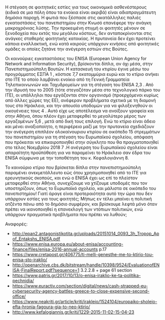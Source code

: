 H στέγαση σε φοιτητικές εστίες για τους οικονομικά ασθενέστερους (ειδικά σε μια πόλη όπου τα ενοίκια είναι ακριβά) είναι αδιαπραγμάτευτη δημόσια παροχή. Η φωτιά που ξέσπασε στις ακατάλληλες παλιές εγκαταστάσεις του πανεπιστημίου στην Κνωσό επανέφερε την ανάγκη μακροχρόνιας λύσης. Την προκειμένη στιγμή οι φοιτητές μένουν σε ξενοδοχεία που εκτός του μεγάλου κόστους, δεν ανταποκρίνονται στις ανάγκες σταθερής φοιτητικής κατοικίας. Η πρυτανεία δεν έχει προτείνει κάποια εναλλακτική, ενώ κατά καιρούς υπάρχουν κινήσεις από φοιτητικές ομάδες οι οποίες ζητάνε την ανέγερση εστιών στις Bούτες.

Οι καινούριες εγκαταστάσεις του ENISA (European Union Agency for Network and Information Security), βρίσκονται δίπλα, αν όχι μέσα, στην Πανεπιστημιούπολη Βουτών. Η κατασκευή του κτιρίου έγινε μέσω του προγράμματος ΕΣΠΑ 1 , κόστισε 7,7 εκατομμύρια ευρώ και το κτίριο ανήκει στο ΙΤΕ το οποίο λαμβάνει ενοίκιο από τη Γενική Γραμματεία Τηλεπικοινωνιών και Ταχυδρομείων για τη στέγαση του ENISA 2,3 . Από την ίδρυσή του το 2005 (τότε στεγαζόταν μέσα στο τεχνολογικό πάρκο του ΙΤΕ), οι υπάλληλοι που εργάζονται στον οργανισμό (προερχόμενοι κυρίως από άλλες χώρες της ΕΕ), ανέφεραν προβλήματα σχετικά με τη διαμονή τους στο Ηράκλειο, και την απουσία υποδομών για να φιλοξενηθούν οι οικογένειες τους 4 . Αυτό είχε ως αποτέλεσμα να ανοίξουν γραφεία και στην Αθήνα, όπου πλέον έχει μεταφερθεί το μεγαλύτερο μέρος των εργαζομένων 5,6 , μετά από δική τους επιλογή. Ενώ το κτίριο είναι άδειο και μένει αναξιοποίητο, η περιφέρεια μαζί με την πρυτανεία σχεδιάζουν την ανέγερση επιπλέον ολοκαίνουριου κτιρίου σε οικόπεδο 15 στρεμμάτων του πανεπιστημίου για τη στέγαση του Ευρωπαϊκού σχολείου, απόφαση που πρόκειται να επικαιροποιηθεί στην σύγκλητο που θα πραγματοποιηθεί στο τέλος Νοεμβρίου 2018 7 .H ανέγερση του Ευρωπαϊκού σχολείου είναι απαραίτητη προϋπόθεση για να παραμείνει το Ηράκλειο σαν έδρα του ENISA σύμφωνα με την τοποθέτηση του κ. Κεφαλογιάννη 8. 

Το καινούριο κτίριο που βρίσκεται δίπλα στην πανεπιστημιούπολη παραμένει ανεκμετάλλευτο εώς ότου χρησιμοποιηθεί από το ΙΤΕ για ερευνητικούς σκοπούς, και ενώ ο ENISA έχει ως επί το πλείστον μεταφερθεί στην Αθήνα, συνεχίζουμε να χτίζουμε υποδομές που τον υποστηρίζουν, όπως το Ευρωπαϊκό σχολείο, και μάλιστα σε οικόπεδο του πανεπιστημίου! Γιατί άραγε είναι προτεραιότητα αυτό την ώρα που δεν υπάρχουν εστίες για τους φοιτητές; Μήπως εν τέλει μπαίνει η πολιτική ατζέντα πάνω από το δημόσιο συμφέρον, και βρίσκουμε λεφτά μόνο όταν πρέπει να ικανοποιηθεί η επανεκλογή των ντόπιων πολιτικών, ενώ υπάρχουν πραγματικά προβλήματα που πρέπει να λυθούν;

Αναφορές:
- http://epan2.antagonistikotita.gr/uploads/20151014_0093_3h_Tropop_Apof_Entakshs_ENISA.pdf
- https://www.enisa.europa.eu/about-enisa/accounting-finance/files/enisa-2016-annual-accounts p.17
- https://www.cretapost.gr/406775/ti-melli-genesthe-me-to-ktirio-tou-enisa-sto-iraklio/
- http://openarchive.cbs.dk/bitstream/handle/10398/9524/EvaluationofENISA-FinalReport.pdf?sequence=1 3.2.2.8 + page 61 section
- https://www.patris.gr/2017/10/13/o-enisa-iraklio-ke-ta-politika-pechnidia/
- https://www.euractiv.com/section/digital/news/cash-strapped-eu-cybersecurity-agency-battles-greece-to-close-expensive-second-office/
- https://www.neakriti.gr/article/kriti/irakleio/1524104/europaiko-sholeio-efta-hronia-fagoura-gia-to-neo-ktirio/
- http://www.kefalogiannis.gr/kriti/1229-2015-11-02-15-04-23